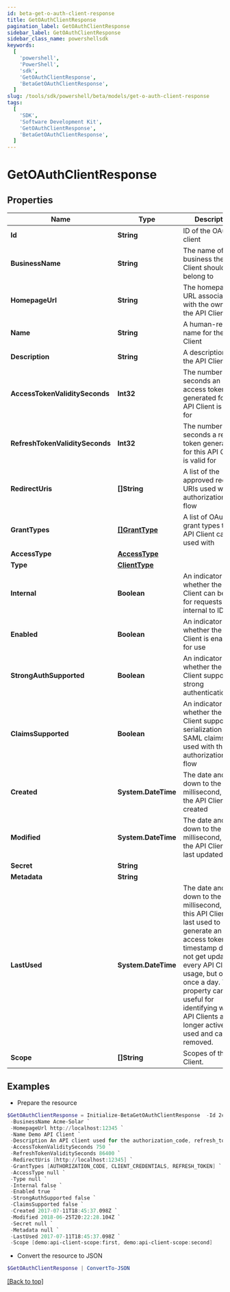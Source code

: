 ```yaml
---
id: beta-get-o-auth-client-response
title: GetOAuthClientResponse
pagination_label: GetOAuthClientResponse
sidebar_label: GetOAuthClientResponse
sidebar_class_name: powershellsdk
keywords:
  [
    'powershell',
    'PowerShell',
    'sdk',
    'GetOAuthClientResponse',
    'BetaGetOAuthClientResponse',
  ]
slug: /tools/sdk/powershell/beta/models/get-o-auth-client-response
tags:
  [
    'SDK',
    'Software Development Kit',
    'GetOAuthClientResponse',
    'BetaGetOAuthClientResponse',
  ]
---
```


# GetOAuthClientResponse

## Properties

| Name | Type | Description | Notes |
| --- | --- | --- | --- |
| **Id** | **String** | ID of the OAuth client | [required] |
| **BusinessName** | **String** | The name of the business the API Client should belong to | [required] |
| **HomepageUrl** | **String** | The homepage URL associated with the owner of the API Client | [required] |
| **Name** | **String** | A human-readable name for the API Client | [required] |
| **Description** | **String** | A description of the API Client | [required] |
| **AccessTokenValiditySeconds** | **Int32** | The number of seconds an access token generated for this API Client is valid for | [required] |
| **RefreshTokenValiditySeconds** | **Int32** | The number of seconds a refresh token generated for this API Client is valid for | [required] |
| **RedirectUris** | **[]String** | A list of the approved redirect URIs used with the authorization_code flow | [required] |
| **GrantTypes** | [**[]GrantType**](grant-type) | A list of OAuth 2.0 grant types this API Client can be used with | [required] |
| **AccessType** | [**AccessType**](access-type) |  | [required] |
| **Type** | [**ClientType**](client-type) |  | [required] |
| **Internal** | **Boolean** | An indicator of whether the API Client can be used for requests internal to IDN | [required] |
| **Enabled** | **Boolean** | An indicator of whether the API Client is enabled for use | [required] |
| **StrongAuthSupported** | **Boolean** | An indicator of whether the API Client supports strong authentication | [required] |
| **ClaimsSupported** | **Boolean** | An indicator of whether the API Client supports the serialization of SAML claims when used with the authorization_code flow | [required] |
| **Created** | **System.DateTime** | The date and time, down to the millisecond, when the API Client was created | [required] |
| **Modified** | **System.DateTime** | The date and time, down to the millisecond, when the API Client was last updated | [required] |
| **Secret** | **String** |  | [optional] |
| **Metadata** | **String** |  | [optional] |
| **LastUsed** | **System.DateTime** | The date and time, down to the millisecond, when this API Client was last used to generate an access token. This timestamp does not get updated on every API Client usage, but only once a day. This property can be useful for identifying which API Clients are no longer actively used and can be removed. | [optional] |
| **Scope** | **[]String** | Scopes of the API Client. | [required] |

## Examples

- Prepare the resource

```powershell
$GetOAuthClientResponse = Initialize-BetaGetOAuthClientResponse  -Id 2c9180835d2e5168015d32f890ca1581 `
 -BusinessName Acme-Solar `
 -HomepageUrl http://localhost:12345 `
 -Name Demo API Client `
 -Description An API client used for the authorization_code, refresh_token, and client_credentials flows `
 -AccessTokenValiditySeconds 750 `
 -RefreshTokenValiditySeconds 86400 `
 -RedirectUris [http://localhost:12345] `
 -GrantTypes [AUTHORIZATION_CODE, CLIENT_CREDENTIALS, REFRESH_TOKEN] `
 -AccessType null `
 -Type null `
 -Internal false `
 -Enabled true `
 -StrongAuthSupported false `
 -ClaimsSupported false `
 -Created 2017-07-11T18:45:37.098Z `
 -Modified 2018-06-25T20:22:28.104Z `
 -Secret null `
 -Metadata null `
 -LastUsed 2017-07-11T18:45:37.098Z `
 -Scope [demo:api-client-scope:first, demo:api-client-scope:second]
```

- Convert the resource to JSON

```powershell
$GetOAuthClientResponse | ConvertTo-JSON
```

[[Back to top]](#)
